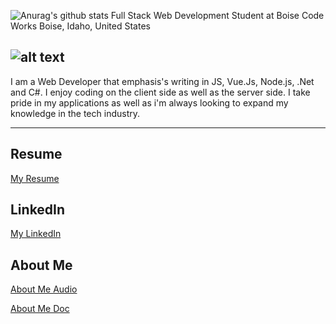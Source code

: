 ![Anurag's github stats](https://github-readme-stats.vercel.app/api?username=anuraghazra&show_icons=true&theme=dark)
Full Stack Web Development Student at Boise Code Works
Boise, Idaho, United States

## ![alt text][bootstrap]

I am a Web Developer that emphasis's writing in JS, Vue.Js, Node.js, .Net and C#. I enjoy coding on the client side as well as the server side. I take pride in my applications as well as i'm always looking to expand my knowledge in the tech industry.

---

## Resume

[My Resume](https://drive.google.com/file/d/1GuciIzKg_gN_XZ-bO2tuIWNBRpNZMwz3/view?usp=sharing "My Resume(pdf)")

## LinkedIn

[My LinkedIn](https://www.linkedin.com/in/adam-coryat/ "My LinkedIn")

## About Me

[About Me Audio](https://drive.google.com/file/d/1pLV3OOY6NSgNvnGSRBlEQBs0sNc03_sl/view?usp=sharing "About Me Recording")

[About Me Doc](https://docs.google.com/document/d/19ufWLIQfrTTRy4aoEwD92K74ROTTmgIeO5lZp1UOF9w/edit?usp=sharing "About Me Document")

[bootstrap]: https://i.imgur.com/iawZ0Yt.png "BootStrap"

<!--
**AdamCoryat/AdamCoryat** is a ✨ _special_ ✨ repository because its `README.md` (this file) appears on your GitHub profile.

Here are some ideas to get you started:

- 🔭 I’m currently working on ...
- 🌱 I’m currently learning ...
- 👯 I’m looking to collaborate on ...
- 🤔 I’m looking for help with ...
- 💬 Ask me about ...
- 📫 How to reach me: ...
- 😄 Pronouns: ...
- ⚡ Fun fact: ...
-->
